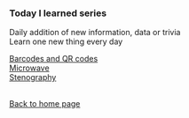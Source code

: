 ### Today I learned series
Daily addition of new information, data or trivia<br>
Learn one new thing every day

[Barcodes and QR codes](./TIL.qrcode.md) <br>
[Microwave](./TIL.microwave.md)<br>
[Stenography](./TIL.stenography.md)<br><br>


[Back to home page](./index.md)